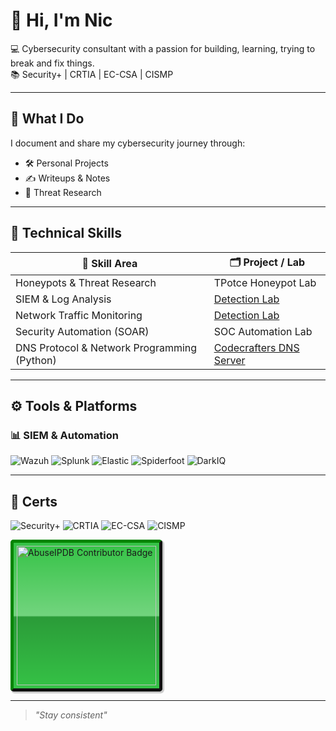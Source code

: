 # 👋 Hi, I'm Nic

💻 Cybersecurity consultant with a passion for building, learning, trying to break and fix things.  
📚 Security+ | CRTIA | EC-CSA | CISMP 

---

## 🎯 What I Do

I document and share my cybersecurity journey through:

- 🛠️ Personal Projects  
- ✍️ Writeups & Notes  
- 🧠 Threat Research  

---

## 🧰 Technical Skills

| 🧠 Skill Area                                   | 🗂️ Project / Lab                |
|------------------------------------------------|--------------------------------|
| Honeypots & Threat Research                    | TPotce Honeypot Lab            |
| SIEM & Log Analysis                            | [Detection Lab](https://google.com) |
| Network Traffic Monitoring                     | [Detection Lab](https://google.com) |
| Security Automation (SOAR)                     | SOC Automation Lab             |
| DNS Protocol & Network Programming (Python)    | [Codecrafters DNS Server](https://github.com/nic-the-api-man/DNS-Server-in-Python) |
---

## ⚙️ Tools & Platforms

### 📊 SIEM & Automation
![Wazuh](https://img.shields.io/badge/-Wazuh-000000?&style=for-the-badge&logo=Wazuh&logoColor=white)
![Splunk](https://img.shields.io/badge/-Splunk-000000?&style=for-the-badge&logo=Splunk&logoColor=white)
![Elastic](https://img.shields.io/badge/-Elastic-005571?&style=for-the-badge&logo=Elastic&logoColor=white)
![Spiderfoot](https://img.shields.io/badge/-Spiderfoot-2E3A59?&style=for-the-badge&logo=OpenSearch&logoColor=white)
![DarkIQ](https://img.shields.io/badge/-DarkIQ-000000?&style=for-the-badge&logo=Tor&logoColor=white)

---

## 📜 Certs

![Security+](https://img.shields.io/badge/-Security%2B-FF0000?&style=for-the-badge&logo=CompTIA&logoColor=white)
![CRTIA](https://img.shields.io/badge/-CRTIA-005A9C?&style=for-the-badge&logo=Microsoft&logoColor=white)
![EC-CSA](https://img.shields.io/badge/-EC--CSA-000000?&style=for-the-badge&logo=Hackaday&logoColor=white)
![CISMP](https://img.shields.io/badge/-CISMP-00758F?&style=for-the-badge&logo=Accenture&logoColor=white)

<a href="https://www.abuseipdb.com/user/237384" title="AbuseIPDB is an IP address blacklist for webmasters and sysadmins to report IP addresses engaging in abusive behavior on their networks">
  <img src="https://www.abuseipdb.com/contributor/237384.svg" alt="AbuseIPDB Contributor Badge" style="width: 223px;border-radius: 5px; border-top: 5px solid #058403; border-right: 5px solid #111; border-bottom: 5px solid #111; border-left: 5px solid #058403; padding: 5px;background: #35c246 linear-gradient(rgba(255,255,255,0), rgba(255,255,255,.3) 50%, rgba(0,0,0,.2) 51%, rgba(0,0,0,0)); padding: 5px;box-shadow: 2px 2px 1px 1px rgba(0, 0, 0, .2);">
</a>

---

> _"Stay consistent"_
